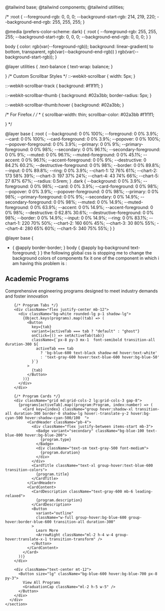 @tailwind base;
@tailwind components;
@tailwind utilities;

/* :root {
  --foreground-rgb: 0, 0, 0;
  --background-start-rgb: 214, 219, 220;
  --background-end-rgb: 255, 255, 255;
}

@media (prefers-color-scheme: dark) {
  :root {
    --foreground-rgb: 255, 255, 255;
    --background-start-rgb: 0, 0, 0;
    --background-end-rgb: 0, 0, 0;
  }
}

body {
  color: rgb(var(--foreground-rgb));
  background: linear-gradient(
      to bottom,
      transparent,
      rgb(var(--background-end-rgb))
    )
    rgb(var(--background-start-rgb));
}

@layer utilities {
  .text-balance {
    text-wrap: balance;
  }

}
/* Custom Scrollbar Styles */
::-webkit-scrollbar {
  width: 5px;
}

::-webkit-scrollbar-track {
  background: #f1f1f1;
}

::-webkit-scrollbar-thumb {
  background: #02a3bb;
  border-radius: 5px;
}

::-webkit-scrollbar-thumb:hover {
  background: #02a3bb;
}

/* For Firefox */
/* * {
  scrollbar-width: thin;
  scrollbar-color: #02a3bb #f1f1f1;

} */

@layer base {
  :root {
    --background: 0 0% 100%;
    --foreground: 0 0% 3.9%;
    --card: 0 0% 100%;
    --card-foreground: 0 0% 3.9%;
    --popover: 0 0% 100%;
    --popover-foreground: 0 0% 3.9%;
    --primary: 0 0% 9%;
    --primary-foreground: 0 0% 98%;
    --secondary: 0 0% 96.1%;
    --secondary-foreground: 0 0% 9%;
    --muted: 0 0% 96.1%;
    --muted-foreground: 0 0% 45.1%;
    --accent: 0 0% 96.1%;
    --accent-foreground: 0 0% 9%;
    --destructive: 0 84.2% 60.2%;
    --destructive-foreground: 0 0% 98%;
    --border: 0 0% 89.8%;
    --input: 0 0% 89.8%;
    --ring: 0 0% 3.9%;
    --chart-1: 12 76% 61%;
    --chart-2: 173 58% 39%;
    --chart-3: 197 37% 24%;
    --chart-4: 43 74% 66%;
    --chart-5: 27 87% 67%;
    --radius: 0.5rem;
  }
  .dark {
    --background: 0 0% 3.9%;
    --foreground: 0 0% 98%;
    --card: 0 0% 3.9%;
    --card-foreground: 0 0% 98%;
    --popover: 0 0% 3.9%;
    --popover-foreground: 0 0% 98%;
    --primary: 0 0% 98%;
    --primary-foreground: 0 0% 9%;
    --secondary: 0 0% 14.9%;
    --secondary-foreground: 0 0% 98%;
    --muted: 0 0% 14.9%;
    --muted-foreground: 0 0% 63.9%;
    --accent: 0 0% 14.9%;
    --accent-foreground: 0 0% 98%;
    --destructive: 0 62.8% 30.6%;
    --destructive-foreground: 0 0% 98%;
    --border: 0 0% 14.9%;
    --input: 0 0% 14.9%;
    --ring: 0 0% 83.1%;
    --chart-1: 220 70% 50%;
    --chart-2: 160 60% 45%;
    --chart-3: 30 80% 55%;
    --chart-4: 280 65% 60%;
    --chart-5: 340 75% 55%;
  }
}

@layer base {
  * {
    @apply border-border;
  }
  body {
    @apply bg-background text-foreground;
  }
}
the following global css is stopping me to change the background colors of components fix it 
one of the component in which i am having this problem is : 
<section className="py-20 bg-gradient-to-br from-gray-50 to-blue-50">
      <div className="max-w-7xl mx-auto px-4 sm:px-6 lg:px-8">
        <div className="text-center mb-16">
          <h2 className="text-4xl font-bold text-gray-900 mb-4">Academic Programs</h2>
          <p className="text-xl text-gray-600 max-w-3xl mx-auto">
            Comprehensive engineering programs designed to meet industry demands and foster innovation
          </p>
        </div>

        {/* Program Tabs */}
        <div className="flex justify-center mb-12">
          <div className="bg-white rounded-lg p-1 shadow-lg">
            {Object.keys(programs).map((tab) => (
              <Button
                key={tab}
                variant={activeTab === tab ? "default" : "ghost"}
                onClick={() => setActiveTab(tab)}
                className={`px-8 py-3 mx-1  font-semibold transition-all duration-300 ${
                  activeTab === tab 
                    ? 'bg-blue-600 text-black shadow-md hover:text-white' 
                    : 'text-gray-600 hover:text-blue-600 hover:bg-blue-50'
                }`}
              >
                {tab}
              </Button>
            ))}
          </div>
        </div>

        {/* Program Cards */}
        <div className="grid md:grid-cols-2 lg:grid-cols-3 gap-8">
          {programs[activeTab].map((program:Program, index:number) => (
            <Card key={index} className="group hover:shadow-xl transition-all duration-300 border-0 shadow-lg hover:-translate-y-2 hover:bg-cyan-500 hover:shadow-cyan-500/100  ">
              <CardHeader className="pb-4">
                <div className="flex justify-between items-start mb-3">
                  <Badge variant="secondary" className="bg-blue-100 text-blue-800 hover:bg-blue-200">
                    {program.type}
                  </Badge>
                  <div className="text-sm text-gray-500 font-medium">
                    {program.duration}
                  </div>
                </div>
                <CardTitle className="text-xl group-hover:text-blue-600 transition-colors">
                  {program.title}
                </CardTitle>
              </CardHeader>
              <CardContent>
                <CardDescription className="text-gray-600 mb-6 leading-relaxed">
                  {program.description}
                </CardDescription>
                <Button 
                  variant="outline" 
                  className="w-full group-hover:bg-blue-600 group-hover:border-blue-600 transition-all duration-300"
                >
                  Learn More
                  <ArrowRight className="ml-2 h-4 w-4 group-hover:translate-x-1 transition-transform" />
                </Button>
              </CardContent>
            </Card>
          ))}
        </div>

        <div className="text-center mt-12">
          <Button size="lg" className="bg-blue-600 hover:bg-blue-700 px-8 py-3">
            View All Programs
            <GraduationCap className="ml-2 h-5 w-5" />
          </Button>
        </div>
      </div>
    </section>